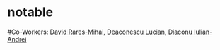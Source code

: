 # notable
#Co-Workers:
[David Rares-Mihai](https://github.com/RareIsTheVoid),
[Deaconescu Lucian](https://github.com/DeaconescuLucian),
[Diaconu Iulian-Andrei](https://github.com/karenalo13)
